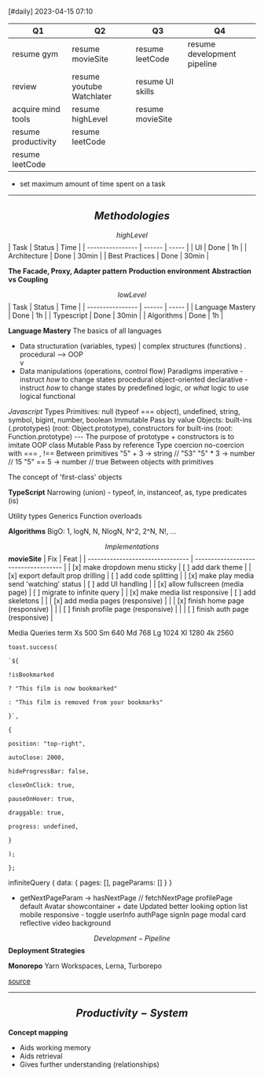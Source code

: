[#daily]
2023-04-15
07:10

| Q1                  | Q2  | Q3  | Q4  |
| ------------------- | --- | --- | --- |
| resume gym          | resume movieSite    | resume leetCode    | resume development pipeline    |
| review              | resume youtube Watchlater    | resume UI skills    |     |
| acquire mind tools  | resume highLevel    | resume movieSite    |     |
| resume productivity | resume leetCode    |     |     |
| resume leetCode                    |     |     |     |


- set maximum amount of time spent on a task
***
## $$Methodologies$$
$$highLevel$$
| Task             | Status | Time  |
| ---------------- | ------ | ----- |
| UI | Done   | 1h    |
| Architecture      | Done   | 30min  |
| Best Practices       | Done   | 30min    |

**The Facade, Proxy, Adapter pattern**
**Production environment**
**Abstraction vs Coupling**

$$lowLevel$$
| Task             | Status | Time  |
| ---------------- | ------ | ----- |
| Language Mastery | Done   | 1h    |
| Typescript      | Done   | 30min |
| Algorithms       | Done   | 1h    |

**Language Mastery**
The basics of all languages
- Data structuration (variables, types) 
|  complex structures (functions) . procedural --> OOP  
v
- Data manipulations (operations, control flow)
Paradigms
	imperative - instruct *how* to change states
		procedural
		object-oriented
	declarative - instruct *how* to change states by predefined logic, or *what* logic to use
		logical
		functional

*Javascript*
Types
	Primitives: null (typeof === object), undefined, string, symbol, bigint, number, boolean
		Immutable
		Pass by value
	Objects: built-ins (.prototypes) (root: Object.prototype), constructors for built-ins (root: Function.prototype)  --- The purpose of prototype + constructors is to imitate OOP class
		Mutable
		Pass by reference
Type coercion
	no-coercion with === , !== 
	Between primitives
		"5" + 3 -> string // "53" 
		"5" * 3 -> number  // 15
		"5" == 5 -> number // true
	Between objects with primitives

The concept of 'first-class' objects

**TypeScript**
Narrowing (union) - typeof, in, instanceof, as, type predicates (is)

Utility types
Generics
Function overloads

**Algorithms**
BigO: 1, logN, N, NlogN, N^2, 2^N, N!, ...

$$Implementations$$
**movieSite**
| Fix                              | Feat                                 |
| -------------------------------- | ------------------------------------ |
| [x] make dropdown menu sticky    | [ ] add dark theme                   |
| [x] export default prop drilling | [ ] add code splitting               |
| [x] make play media send 'watching' status                                 | [ ] add UI handling                  |
| [x] allow fullscreen (media page)                                | [ ] migrate to infinite query        |
| [x] make media list responsive                                | [ ] add skeletons                    |
|                                  | [x] add media pages (responsive)     |
|                                  | [x] finish home page (responsive)    |
|                                  | [ ] finish profile page (responsive) |
|                                  | [ ] finish auth page (responsive) |

Media Queries term
Xs 500
Sm 640
Md 768
Lg 1024
Xl 1280
4k 2560
```
toast.success(

`${

!isBookmarked

? "This film is now bookmarked"

: "This film is removed from your bookmarks"

}`,

{

position: "top-right",

autoClose: 2000,

hideProgressBar: false,

closeOnClick: true,

pauseOnHover: true,

draggable: true,

progress: undefined,

}

);

};
```
infiniteQuery
{
	data: {
		pages: [],
		pageParams: []
	}
}
- getNextPageParam -> hasNextPage  // fetchNextPage
profilePage
	default Avatar
	showcontainer + date Updated
	better looking option list
	mobile responsive - toggle userInfo
authPage
	signIn
	page
		modal card reflective
		video background 

$$Development-Pipeline$$
**Deployment Strategies**

**Monorepo**
Yarn Workspaces, Lerna, Turborepo

[source](https://www.youtube.com/watch?v=YXbgs-RKIEQ)
***
##  $$Productivity-System$$
**Concept mapping**
 - Aids working memory
 - Aids retrieval
 - Gives further understanding (relationships)
